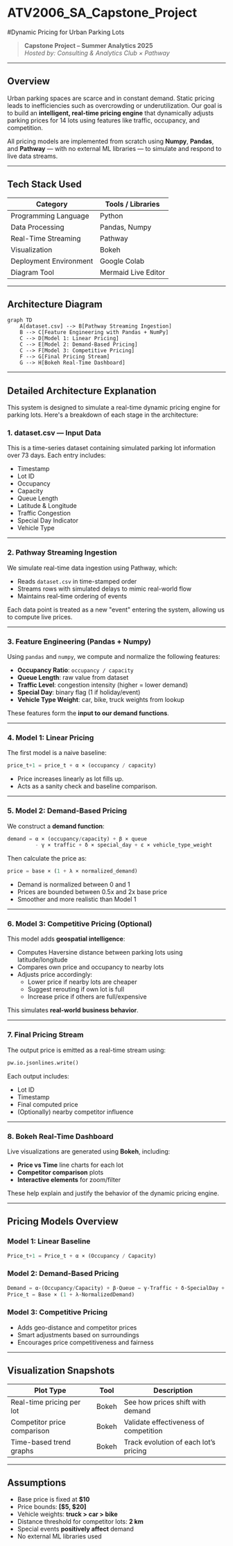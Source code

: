 # ATV2006_SA_Capstone_Project

#Dynamic Pricing for Urban Parking Lots

> **Capstone Project – Summer Analytics 2025**  
> *Hosted by: Consulting & Analytics Club × Pathway*

---

## Overview

Urban parking spaces are scarce and in constant demand. Static pricing leads to inefficiencies such as overcrowding or underutilization. Our goal is to build an **intelligent, real-time pricing engine** that dynamically adjusts parking prices for 14 lots using features like traffic, occupancy, and competition.

All pricing models are implemented from scratch using **Numpy**, **Pandas**, and **Pathway** — with no external ML libraries — to simulate and respond to live data streams.

---

## Tech Stack Used

| Category              | Tools / Libraries      |
|-----------------------|------------------------|
| Programming Language  | Python                 |
| Data Processing       | Pandas, Numpy          |
| Real-Time Streaming   | Pathway                |
| Visualization         | Bokeh                  |
| Deployment Environment| Google Colab           |
| Diagram Tool          | Mermaid Live Editor    |

---

## Architecture Diagram

```mermaid
graph TD
    A[dataset.csv] --> B[Pathway Streaming Ingestion]
    B --> C[Feature Engineering with Pandas + NumPy]
    C --> D[Model 1: Linear Pricing]
    C --> E[Model 2: Demand-Based Pricing]
    C --> F[Model 3: Competitive Pricing]
    F --> G[Final Pricing Stream]
    G --> H[Bokeh Real-Time Dashboard]
```

---

## Detailed Architecture Explanation

This system is designed to simulate a real-time dynamic pricing engine for parking lots. Here's a breakdown of each stage in the architecture:

### 1. dataset.csv — Input Data  
This is a time-series dataset containing simulated parking lot information over 73 days. Each entry includes:
- Timestamp  
- Lot ID  
- Occupancy  
- Capacity  
- Queue Length  
- Latitude & Longitude  
- Traffic Congestion  
- Special Day Indicator  
- Vehicle Type  

---

### 2. Pathway Streaming Ingestion  
We simulate real-time data ingestion using Pathway, which:
- Reads `dataset.csv` in time-stamped order  
- Streams rows with simulated delays to mimic real-world flow  
- Maintains real-time ordering of events  

Each data point is treated as a new "event" entering the system, allowing us to compute live prices.

---

### 3. Feature Engineering (Pandas + Numpy)  
Using `pandas` and `numpy`, we compute and normalize the following features:
- **Occupancy Ratio**: `occupancy / capacity`  
- **Queue Length**: raw value from dataset  
- **Traffic Level**: congestion intensity (higher = lower demand)  
- **Special Day**: binary flag (1 if holiday/event)  
- **Vehicle Type Weight**: car, bike, truck weights from lookup  

These features form the **input to our demand functions**.

---

### 4. Model 1: Linear Pricing  
The first model is a naive baseline:
```python
price_t+1 = price_t + α × (occupancy / capacity)
```
- Price increases linearly as lot fills up.  
- Acts as a sanity check and baseline comparison.

---

###  5. Model 2: Demand-Based Pricing  
We construct a **demand function**:
```python
demand = α × (occupancy/capacity) + β × queue
         - γ × traffic + δ × special_day + ε × vehicle_type_weight
```
Then calculate the price as:
```python
price = base × (1 + λ × normalized_demand)
```
- Demand is normalized between 0 and 1  
- Prices are bounded between 0.5x and 2x base price  
- Smoother and more realistic than Model 1

---

###  6. Model 3: Competitive Pricing (Optional)  
This model adds **geospatial intelligence**:
- Computes Haversine distance between parking lots using latitude/longitude  
- Compares own price and occupancy to nearby lots  
- Adjusts price accordingly:
  - Lower price if nearby lots are cheaper  
  - Suggest rerouting if own lot is full  
  - Increase price if others are full/expensive  

This simulates **real-world business behavior**.

---

### 7. Final Pricing Stream  
The output price is emitted as a real-time stream using:
```python
pw.io.jsonlines.write()
```
Each output includes:
- Lot ID  
- Timestamp  
- Final computed price  
- (Optionally) nearby competitor influence  

---

### 8. Bokeh Real-Time Dashboard  
Live visualizations are generated using **Bokeh**, including:
- **Price vs Time** line charts for each lot  
- **Competitor comparison** plots  
- **Interactive elements** for zoom/filter  

These help explain and justify the behavior of the dynamic pricing engine.

---

##  Pricing Models Overview

###  Model 1: Linear Baseline
```python
Price_t+1 = Price_t + α × (Occupancy / Capacity)
```

###  Model 2: Demand-Based Pricing
```python
Demand = α·(Occupancy/Capacity) + β·Queue − γ·Traffic + δ·SpecialDay + ε·VehicleWeight  
Price_t = Base × (1 + λ·NormalizedDemand)
```

###  Model 3: Competitive Pricing
- Adds geo-distance and competitor prices  
- Smart adjustments based on surroundings  
- Encourages price competitiveness and fairness  

---

## Visualization Snapshots

| Plot Type                   | Tool   | Description                            |
|-----------------------------|--------|----------------------------------------|
| Real-time pricing per lot   | Bokeh  | See how prices shift with demand       |
| Competitor price comparison | Bokeh  | Validate effectiveness of competition  |
| Time-based trend graphs     | Bokeh  | Track evolution of each lot’s pricing  |

---

##  Assumptions

- Base price is fixed at **$10**  
- Price bounds: **[$5, $20]**  
- Vehicle weights: **truck > car > bike**  
- Distance threshold for competitor lots: **2 km**  
- Special events **positively affect** demand  
- No external ML libraries used  

